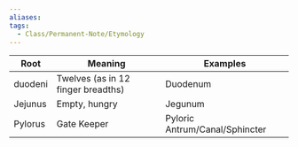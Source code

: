 ```yaml
---
aliases: 
tags:
  - Class/Permanent-Note/Etymology
---
```


| Root    | Meaning                            | Examples                       |
| ------- | ---------------------------------- | ------------------------------ |
| duodeni | Twelves (as in 12 finger breadths) | Duodenum                       |
| Jejunus | Empty, hungry                      | Jegunum                        |
| Pylorus | Gate Keeper                        | Pyloric Antrum/Canal/Sphincter |

